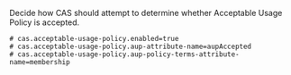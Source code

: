 Decide how CAS should attempt to determine whether Acceptable Usage Policy is accepted.

```properties
# cas.acceptable-usage-policy.enabled=true
# cas.acceptable-usage-policy.aup-attribute-name=aupAccepted
# cas.acceptable-usage-policy.aup-policy-terms-attribute-name=membership
```
